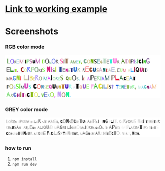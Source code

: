 # [Link to working example](dummefil.github.io/maniac-font)

# Screenshots
### RGB color mode
![Example](./example1.png)
### GREY color mode
![Example](./example2.png)

### how to run
1. `npm install`
2. `npm run dev`
